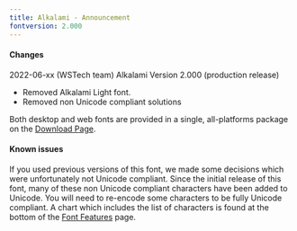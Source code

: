 ```yaml
---
title: Alkalami - Announcement
fontversion: 2.000
---
```


#### Changes

2022-06-xx (WSTech team) Alkalami Version 2.000 (production release)
- Removed Alkalami Light font. 
- Removed non Unicode compliant solutions

Both desktop and web fonts are provided in a single, all-platforms package on the [Download Page](https://software.sil.org/alkalami/download/).

#### Known issues

If you used previous versions of this font, we made some decisions which were unfortunately not Unicode compliant. Since the initial release of this font, many of these non Unicode compliant characters have been added to Unicode. You will need to re-encode some characters to be fully Unicode compliant. A chart which includes the list of characters is found at the bottom of the [Font Features](features.md) page.




